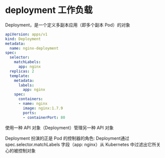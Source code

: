 # deployment 工作负载

Deployment，是一个定义多副本应用（即多个副本 Pod）的对象

```yaml
apiVersion: apps/v1
kind: Deployment
metadata:
  name: nginx-deployment
spec:
  selector:
    matchLabels:
      app: nginx
  replicas: 2
  template:
    metadata:
      labels:
        app: nginx
    spec:
      containers:
      - name: nginx
        image: nginx:1.7.9
        ports:
        - containerPort: 80
```

使用一种 API 对象（Deployment）管理另一种 API 对象

Deployment 扮演的正是 Pod 的控制器的角色:
Deployment通过 spec.selector.matchLabels 字段（app: nginx）从 Kubernetes 中过滤出它所关心的被控制对象
